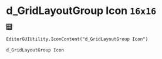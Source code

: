 # d_GridLayoutGroup Icon `16x16`
<img src="/img/d_GridLayoutGroup%20Icon.png" width=16 height=16>

``` CSharp
EditorGUIUtility.IconContent("d_GridLayoutGroup Icon")
```
```
d_GridLayoutGroup Icon
```
